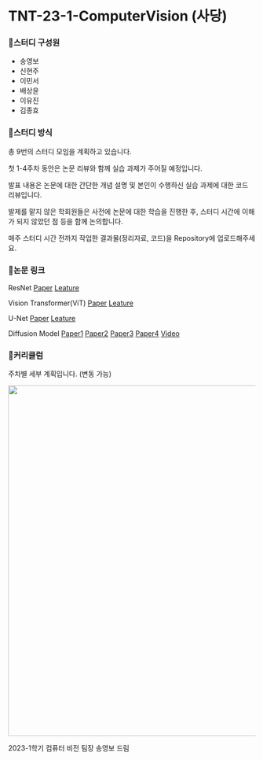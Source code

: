 # TNT-23-1-ComputerVision (사당)

### 🔔스터디 구성원
- 송영보
- 신현주
- 이민서
- 배상윤
- 이유진
- 김종효


### 🔔스터디 방식

총 9번의 스터디 모임을 계획하고 있습니다. 

첫 1-4주차 동안은 논문 리뷰와 함께 실습 과제가 주어질 예정입니다. 

발표 내용은 논문에 대한 간단한 개념 설명 및 본인이 수행하신 실습 과제에 대한 코드 리뷰입니다. 

발제를 맡지 않은 학회원들은 사전에 논문에 대한 학습을 진행한 후, 스터디 시간에 이해가 되지 않았던 점 등을 함께 논의합니다. 

매주 스터디 시간 전까지 작업한 결과물(정리자료, 코드)을 Repository에 업로드해주세요.



### 🔔논문 링크

ResNet  [Paper](https://arxiv.org/pdf/1512.03385.pdf)  [Leature](https://youtu.be/DAOcjicFr1Y?t=2845)

Vision Transformer(ViT)  [Paper](https://arxiv.org/pdf/2010.11929.pdf)  [Leature](https://youtu.be/BP5CM0YxbP8)

U-Net [Paper](https://arxiv.org/pdf/1505.04597.pdf)  [Leature](https://youtu.be/oLvmLJkmXuc)

Diffusion Model [Paper1](https://arxiv.org/pdf/1503.03585.pdf)  [Paper2](https://arxiv.org/pdf/2006.11239.pdf)  [Paper3](https://arxiv.org/pdf/2102.09672.pdf)  [Paper4](https://arxiv.org/pdf/2105.05233.pdf)  [Video](https://youtu.be/HoKDTa5jHvg)

### 🔔커리큘럼
주차별 세부 계획입니다. (변동 가능)

<p align="center">
  <img width="579" height="713" src="https://user-images.githubusercontent.com/65398406/222331520-6200e850-f321-4344-a7b1-d7d49fbdd299.png">
</p>


2023-1학기 컴퓨터 비전 팀장 송영보 드림
